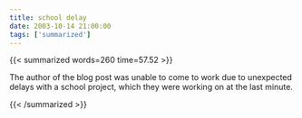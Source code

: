 ```yaml
---
title: school delay
date: 2003-10-14 21:00:00
tags: ['summarized']
---
```


{{< summarized words=260 time=57.52 >}}

The author of the blog post was unable to come to work due to unexpected delays with a school project, which they were working on at the last minute.

{{< /summarized >}}